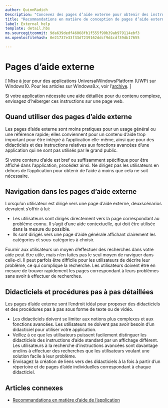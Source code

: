 ```yaml
---
author: QuinnRadich
Description: "Concevez des pages d’aide externe pour obtenir des instructions détaillées et des conseils sur votre application."
title: "Recommandations en matière de conception de pages d’aide externe"
label: External help
template: detail.hbs
ms.sourcegitcommit: 9da639dedf46068fb1f555f90b39ab979114ebf3
ms.openlocfilehash: 0e21737e33f33d7239162ddcf9d4cdf39db17655

---
```


# Pages d’aide externe

\[ Mise à jour pour des applications UniversalWindowsPlatform (UWP) sur Windows10. Pour les articles sur Windows8.x, voir l’[archive](http://go.microsoft.com/fwlink/p/?linkid=619132). \]

Si votre application nécessite une aide détaillée pour du contenu complexe, envisagez d’héberger ces instructions sur une page web.

## <span id="when_to_use_external_help_pages"></span><span id="WHEN_TO_USE_EXTERNAL_HELP_PAGES"></span>Quand utiliser des pages d’aide externe

Les pages d’aide externe sont moins pratiques pour un usage général ou une référence rapide; elles conviennent pour un contenu d’aide trop important pour être intégré à l’application elle-même, ainsi que pour des didacticiels et des instructions relatives aux fonctions avancées d’une application qui ne sont pas utilisés par le grand public.

Si votre contenu d’aide est bref ou suffisamment spécifique pour être affiché dans l’application, procédez ainsi. Ne dirigez pas les utilisateurs en dehors de l’application pour obtenir de l’aide à moins que cela ne soit nécessaire.

## <span id="navigating_external_help_pages"></span><span id="NAVIGATING_EXTERNAL_HELP_PAGES"></span>Navigation dans les pages d’aide externe

Lorsqu’un utilisateur est dirigé vers une page d’aide externe, deuxscénarios devraient s’offrir à lui:
-   Les utilisateurs sont dirigés directement vers la page correspondant au problème connu. Il s’agit d’une aide contextuelle, qui doit être utilisée dans la mesure du possible.
-   Ils sont dirigés vers une page d’aide générale affichant clairement les catégories et sous-catégories à choisir.

Fournir aux utilisateurs un moyen d’effectuer des recherches dans votre aide peut être utile, mais n’en faites pas le seul moyen de naviguer dans celle-ci. Il peut parfois être difficile pour les utilisateurs de décrire leur problème, ce qui complique la recherche. Les utilisateurs doivent être en mesure de trouver rapidement les pages correspondant à leurs problèmes sans avoir à effectuer de recherches.

## <span id="tutorials_and_detailed_walkthroughs"></span><span id="TUTORIALS_AND_DETAILED_WALKTHROUGHS"></span>Didacticiels et procédures pas à pas détaillées

Les pages d’aide externe sont l’endroit idéal pour proposer des didacticiels et des procédures pas à pas sous forme de texte ou de vidéo.
-   Les didacticiels doivent se limiter aux notions plus complexes et aux fonctions avancées. Les utilisateurs ne doivent pas avoir besoin d’un didacticiel pour utiliser votre application.
-   Veillez à ce que les utilisateurs puissent facilement distinguer les didacticiels des instructions d’aide standard par un affichage différent. Les utilisateurs à la recherche d’instructions avancées sont davantage enclins à effectuer des recherches que les utilisateurs voulant une solution facile à leur problème.
-   Envisagez la création de liens vers des didacticiels à la fois à partir d’un répertoire et de pages d’aide individuelles correspondant à chaque didacticiel.

## <span id="related_topics"></span>Articles connexes

* [Recommandations en matière d’aide de l’application](guidelines-for-app-help.md)



<!--HONumber=Jun16_HO5-->


